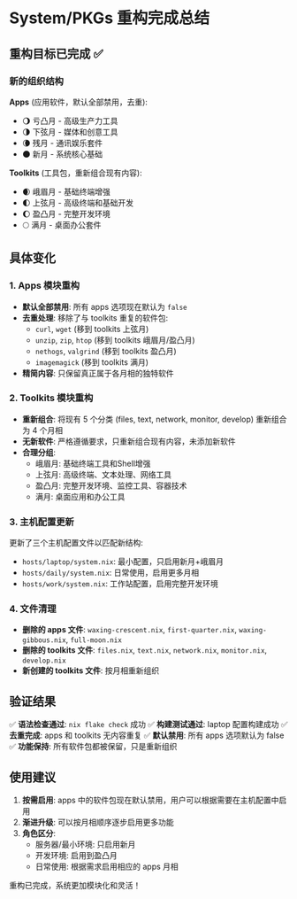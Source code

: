 # System/PKGs 重构完成总结

## 重构目标已完成 ✅

### 新的组织结构

**Apps** (应用软件，默认全部禁用，去重):
- 🌖 亏凸月 - 高级生产力工具
- 🌗 下弦月 - 媒体和创意工具  
- 🌘 残月 - 通讯娱乐套件
- 🌑 新月 - 系统核心基础

**Toolkits** (工具包，重新组合现有内容):
- 🌒 峨眉月 - 基础终端增强
- 🌓 上弦月 - 高级终端和基础开发
- 🌔 盈凸月 - 完整开发环境  
- 🌕 满月 - 桌面办公套件

## 具体变化

### 1. Apps 模块重构
- **默认全部禁用**: 所有 apps 选项现在默认为 `false`
- **去重处理**: 移除了与 toolkits 重复的软件包:
  - `curl`, `wget` (移到 toolkits 上弦月)
  - `unzip`, `zip`, `htop` (移到 toolkits 峨眉月/盈凸月)
  - `nethogs`, `valgrind` (移到 toolkits 盈凸月)
  - `imagemagick` (移到 toolkits 满月)
- **精简内容**: 只保留真正属于各月相的独特软件

### 2. Toolkits 模块重构
- **重新组合**: 将现有 5 个分类 (files, text, network, monitor, develop) 重新组合为 4 个月相
- **无新软件**: 严格遵循要求，只重新组合现有内容，未添加新软件
- **合理分组**: 
  - 峨眉月: 基础终端工具和Shell增强
  - 上弦月: 高级终端、文本处理、网络工具
  - 盈凸月: 完整开发环境、监控工具、容器技术
  - 满月: 桌面应用和办公工具

### 3. 主机配置更新
更新了三个主机配置文件以匹配新结构:
- `hosts/laptop/system.nix`: 最小配置，只启用新月+峨眉月
- `hosts/daily/system.nix`: 日常使用，启用更多月相
- `hosts/work/system.nix`: 工作站配置，启用完整开发环境

### 4. 文件清理
- **删除的 apps 文件**: `waxing-crescent.nix`, `first-quarter.nix`, `waxing-gibbous.nix`, `full-moon.nix`
- **删除的 toolkits 文件**: `files.nix`, `text.nix`, `network.nix`, `monitor.nix`, `develop.nix`
- **新创建的 toolkits 文件**: 按月相重新组织

## 验证结果

✅ **语法检查通过**: `nix flake check` 成功
✅ **构建测试通过**: laptop 配置构建成功
✅ **去重完成**: apps 和 toolkits 无内容重复
✅ **默认禁用**: 所有 apps 选项默认为 false
✅ **功能保持**: 所有软件包都被保留，只是重新组织

## 使用建议

1. **按需启用**: apps 中的软件包现在默认禁用，用户可以根据需要在主机配置中启用
2. **渐进升级**: 可以按月相顺序逐步启用更多功能
3. **角色区分**: 
   - 服务器/最小环境: 只启用新月
   - 开发环境: 启用到盈凸月
   - 日常使用: 根据需求启用相应的 apps 月相

重构已完成，系统更加模块化和灵活！
